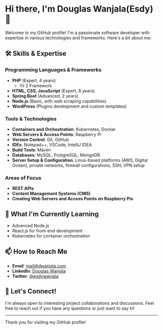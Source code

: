 # Hi there, I'm Douglas Wanjala(Esdy) 👋

Welcome to my GitHub profile! I'm a passionate software developer with expertise in various technologies and frameworks. Here's a bit about me:

## 🛠️ Skills & Expertise

### Programming Languages & Frameworks
- **PHP** (Expert, 4 years)
  - Yii 2 Framework
- **HTML, CSS, JavaScript** (Expert, 8 years)
- **Spring Boot** (Advanced, 2 years)
- **Node.js** (Basic, with web scraping capabilities)
- **WordPress** (Plugins development and custom templates)

### Tools & Technologies
- **Containers and Orchestration**: Kubernetes, Docker
- **Web Servers & Access Points**: Raspberry Pi
- **Version Control**: Git, GitHub
- **IDEs**: Notepad++, VSCode, IntelliJ IDEA
- **Build Tools**: Maven
- **Databases**: MySQL, PostgreSQL, MongoDB
- **Server Setup & Configuration**: Linux-based platforms (AWS, Digital Ocean), private networks, firewall configurations, SSH, VPN setup

### Areas of Focus
- **REST APIs**
- **Content Management Systems (CMS)**
- **Creating Web Servers and Access Points on Raspberry Pis**



## 🌱 What I'm Currently Learning
- Advanced Node.js
- React.js for front-end development
- Kubernetes for container orchestration

## 📫 How to Reach Me
- **Email**: [mail@dwanjala.com](mailto:mail@dwanjala.com)
- **LinkedIn**: [Douglas Wanjala](https://ke.linkedin.com/in/douglas-wanjala)
- **Twitter**: [@esdywanjala](https://x.com/esdywanjala)

## 💬 Let's Connect!
I'm always open to interesting project collaborations and discussions. Feel free to reach out if you have any questions or just want to say hi!

---

Thank you for visiting my GitHub profile!


<!--
**esdy/esdy** is a ✨ _special_ ✨ repository because its `README.md` (this file) appears on your GitHub profile.

Here are some ideas to get you started:

- 🔭 I’m currently working on ...
- 🌱 I’m currently learning ...
- 👯 I’m looking to collaborate on ...
- 🤔 I’m looking for help with ...
- 💬 Ask me about ...
- 📫 How to reach me: ...
- 😄 Pronouns: ...
- ⚡ Fun fact: ...
-->
